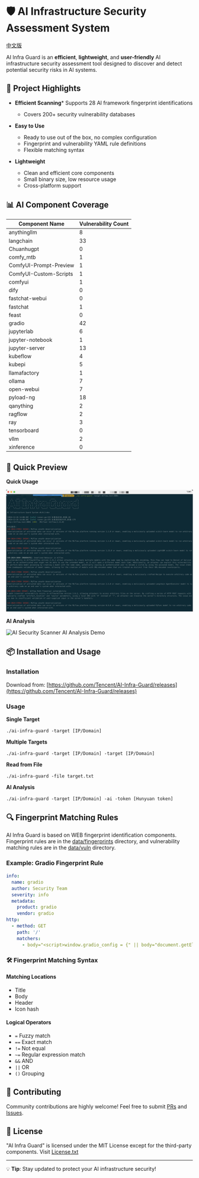 # 🛡️ AI Infrastructure Security Assessment System

[中文版](./README_CN.md)

AI Infra Guard is an **efficient**, **lightweight**, and **user-friendly** AI infrastructure security assessment tool designed to discover and detect potential security risks in AI systems.

## 🚀 Project Highlights
* **Efficient Scanning*** Supports 28 AI framework fingerprint identifications
    * Covers 200+ security vulnerability databases

* **Easy to Use**
    * Ready to use out of the box, no complex configuration
    * Fingerprint and vulnerability YAML rule definitions
    * Flexible matching syntax

* **Lightweight**
    * Clean and efficient core components
    * Small binary size, low resource usage
    * Cross-platform support

## 📊 AI Component Coverage
| Component Name      | Vulnerability Count |
|---------------------|----------|
|         anythingllm |        8 |
|           langchain |       33 |
|          Chuanhugpt |        0 |
|           comfy_mtb |        1 |
| ComfyUI-Prompt-Preview |        1 |
| ComfyUI-Custom-Scripts |        1 |
|             comfyui |        1 |
|                dify |        0 |
|      fastchat-webui |        0 |
|            fastchat |        1 |
|               feast |        0 |
|              gradio |       42 |
|          jupyterlab |        6 |
|    jupyter-notebook |        1 |
|      jupyter-server |       13 |
|            kubeflow |        4 |
|              kubepi |        5 |
|        llamafactory |        1 |
|              ollama |        7 |
|          open-webui |        7 |
|           pyload-ng |       18 |
|           qanything |        2 |
|             ragflow |        2 |
|                 ray |        3 |
|         tensorboard |        0 |
|                vllm |        2 |
|          xinference |        0 |



## 🚀 Quick Preview
**Quick Usage**

![AI Security Scanner Demo](img/img.png)

**AI Analysis**

![AI Security Scanner AI Analysis Demo](img/output.gif)

## 📦 Installation and Usage
### Installation
Download from: [https://github.com/Tencent/AI-Infra-Guard/releases](https://github.com/Tencent/AI-Infra-Guard/releases)

### Usage
**Single Target**
```
./ai-infra-guard -target [IP/Domain] 
```

**Multiple Targets**
```
./ai-infra-guard -target [IP/Domain] -target [IP/Domain]
```

**Read from File**
```
./ai-infra-guard -file target.txt
```

**AI Analysis**
```
./ai-infra-guard -target [IP/Domain] -ai -token [Hunyuan token]
```

## 🔍 Fingerprint Matching Rules
AI Infra Guard is based on WEB fingerprint identification components. Fingerprint rules are in the [data/fingerprints](./data/fingerprints) directory, and vulnerability matching rules are in the [data/vuln](./data/vuln) directory.

### Example: Gradio Fingerprint Rule
```yaml
info:
  name: gradio
  author: Security Team
  severity: info
  metadata:
    product: gradio
    vendor: gradio
http:
  - method: GET
    path: '/'
    matchers:
      - body="<script>window.gradio_config = {" || body="document.getElementsByTagName(\"gradio-app\");"
```

### 🛠️ Fingerprint Matching Syntax

#### Matching Locations
- Title
- Body
- Header
- Icon hash

#### Logical Operators
- `=` Fuzzy match
- `==` Exact match
- `!=` Not equal
- `~=` Regular expression match
- `&&` AND
- `||` OR
- `()` Grouping

## 🤝 Contributing
Community contributions are highly welcome! Feel free to submit [PRs](https://github.com/Tencent/AI-Infra-Guard/pulls) and [Issues](https://github.com/Tencent/AI-Infra-Guard/issues).

## 📄 License
"AI Infra Guard" is licensed under the MIT License except for the third-party components. Visit [License.txt](./License.txt)

---

💡 **Tip**: Stay updated to protect your AI infrastructure security!